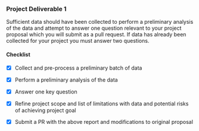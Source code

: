 ### Project Deliverable 1

Sufficient data should have been collected to perform a preliminary analysis of the data and attempt to answer one question relevant to your project proposal which you will submit as a pull request. If data has already been collected for your project you must answer two questions.

#### Checklist

- [x] Collect and pre-process a preliminary batch of data
- [x] Perform a preliminary analysis of the data
- [x] Answer one key question
- [x] Refine project scope and list of limitations with data and potential risks of achieving project goal
- [x] Submit a PR with the above report and modifications to original proposal


